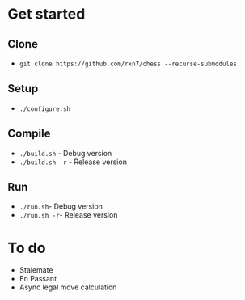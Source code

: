 # Get started
## Clone
- ```git clone https://github.com/rxn7/chess --recurse-submodules```

## Setup
- ```./configure.sh```

## Compile
- ```./build.sh``` - Debug version
- ```./build.sh -r``` - Release version

## Run
- ```./run.sh```- Debug version
- ```./run.sh -r```- Release version

# To do
- Stalemate
- En Passant
- Async legal move calculation
